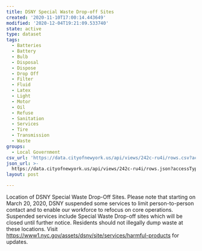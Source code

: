 ```yaml
---
title: DSNY Special Waste Drop-off Sites
created: '2020-11-10T17:00:14.443649'
modified: '2020-12-04T19:21:09.533740'
state: active
type: dataset
tags:
  - Batteries
  - Battery
  - Bulb
  - Disposal
  - Dispose
  - Drop Off
  - Filter
  - Fluid
  - Latex
  - Light
  - Motor
  - Oil
  - Refuse
  - Sanitation
  - Services
  - Tire
  - Transmission
  - Waste
groups:
  - Local Government
csv_url: 'https://data.cityofnewyork.us/api/views/242c-ru4i/rows.csv?accessType=DOWNLOAD'
json_url: >-
  https://data.cityofnewyork.us/api/views/242c-ru4i/rows.json?accessType=DOWNLOAD
layout: post

---
```

Location of DSNY Special Waste Drop-Off Sites. Please note that starting on March 20, 2020, DSNY suspended some services to limit person-to-person contact and to enable our workforce to refocus on core operations. Suspended services include Special Waste Drop-off sites which will be closed until further notice. Residents should not illegally dump waste at these locations. Visit https://www1.nyc.gov/assets/dsny/site/services/harmful-products for updates.

